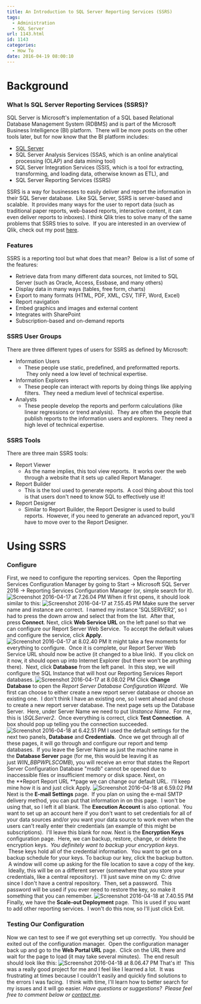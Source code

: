 ```yaml
---
title: An Introduction to SQL Server Reporting Services (SSRS)
tags:
  - Administration
  - SQL Server
url: 1143.html
id: 1143
categories:
  - How To
date: 2016-04-19 08:00:10
---
```


Background
==========

### What Is SQL Server Reporting Services (SSRS)?

SQL Server is Microsoft's implementation of a SQL based Relational Database Management System (RDBMS) and is part of the Microsoft Business Intelligence (BI) platform.  There will be more posts on the other tools later, but for now know that the BI platform includes:

*   [SQL Server](/an-introduction-to-sql-server-ssms/)
*   SQL Server Analysis Services (SSAS, which is an online analytical processing (OLAP) and data mining tool)
*   SQL Server Integration Services (SSIS, which is a tool for extracting, transforming, and loading data, otherwise known as ETL), and
*   SQL Server Reporting Services (SSRS)

SSRS is a way for businesses to easily deliver and report the information in their SQL Server database.  Like SQL Server, SSRS is server-based and scalable.  It provides many ways for the user to report data (such as traditional paper reports, web-based reports, interactive content, it can even deliver reports to inboxes). I think Qlik tries to solve many of the same problems that SSRS tries to solve.  If you are interested in an overview of Qlik, check out my post [here](/an-introduction-to-qlik-and-sqlite/).

### Features

SSRS is a reporting tool but what does that mean?  Below is a list of some of the features:

*   Retrieve data from many different data sources, not limited to SQL Server (such as Oracle, Access, Essbase, and many others)
*   Display data in many ways (tables, free form, charts)
*   Export to many formats (HTML, PDF, XML, CSV, TIFF, Word, Excel)
*   Report navigation
*   Embed graphics and images and external content
*   Integrates with SharePoint
*   Subscription-based and on-demand reports

### SSRS User Groups

There are three different types of users for SSRS as defined by Microsoft:

*   Information Users
    *   These people use static, predefined, and preformatted reports.  They only need a low level of technical expertise.
*   Information Explorers
    *   These people can interact with reports by doing things like applying filters.  They need a medium level of technical expertise.
*   Analysts
    *   These people develop the reports and perform calculations (like linear regressions or trend analysis).  They are often the people that publish reports to the information users and explorers.  They need a high level of technical expertise.

### SSRS Tools

There are three main SSRS tools:

*   Report Viewer
    *   As the name implies, this tool view reports.  It works over the web through a website that it sets up called Report Manager.
*   Report Builder
    *   This is the tool used to generate reports.  A cool thing about this tool is that users don't need to know SQL to effectively use it!
*   Report Designer
    *   Similar to Report Builder, the Report Designer is used to build reports.  However, if you need to generate an advanced report, you'll have to move over to the Report Designer.

Using SSRS
==========

### Configure

First, we need to configure the reporting services.  Open the Reporting Services Configuration Manager by going to Start -> Microsoft SQL Server 2016 -> Reporting Services Configuration Manager (or, simple search for it). ![Screenshot 2016-04-17 at 7.26.04 PM](/wp-content/uploads/2016/04/Screenshot-2016-04-17-at-7.26.04-PM.png) When it first opens, it should look similar to this: ![Screenshot 2016-04-17 at 7.55.45 PM](/wp-content/uploads/2016/04/Screenshot-2016-04-17-at-7.55.45-PM.png) Make sure the server name and instance are correct.  I named my instance 'SQLSERVER2', so I had to press the down arrow and select that from the list.  After that, press **Connect**. Next, click **Web Service URL** on the left panel so that we can configure our Report Server Web Service.  To accept the default values and configure the service, click **Apply**. ![Screenshot 2016-04-17 at 8.02.40 PM](/wp-content/uploads/2016/04/Screenshot-2016-04-17-at-8.02.40-PM.png) It might take a few moments for everything to configure.  Once it is complete, our Report Server Web Service URL should now be active (it changed to a blue link).  If you click on it now, it should open up into Internet Explorer (but there won't be anything there).  Next, click **Database** from the left panel.  In this step, we will configure the SQL Instance that will host our Reporting Services Report databases. ![Screenshot 2016-04-17 at 8.08.02 PM](/wp-content/uploads/2016/04/Screenshot-2016-04-17-at-8.08.02-PM.png) Click **Change Database** to open the _Report Server Database Configuration Wizard_.  We first can choose to either create a new report server database or choose an existing one.  I don't think I have an existing one, so I went ahead and chose to create a new report server database. The next page sets up the Database Server.  Here, under Server Name we need to put _\\Instance Name_.  For me, this is _\\SQLServer2_.  Once everything is correct, click **Test Connection**.  A box should pop up telling you the connection succeeded. ![Screenshot 2016-04-18 at 6.42.51 PM](/wp-content/uploads/2016/04/Screenshot-2016-04-18-at-6.42.51-PM.png) I used the default settings for the next two panels, **Database** and **Credentials**.  Once we get through all of these pages, it will go through and configure our report and temp databases.  If you leave the Server Name as just the machine name in the **Database Server** page (for me, this would be leaving it as just _WIN_BBPWPLSCOMB_), you will receive an error that states the Report Server Configuration Database "msdb" cannot be opened due to inaccessible files or insufficient memory or disk space. Next, on the **Report Report URL **page we can change our default URL.  I'll keep mine how it is and just click Apply. ![Screenshot 2016-04-18 at 6.59.02 PM](/wp-content/uploads/2016/04/Screenshot-2016-04-18-at-6.59.02-PM.png) Next is the **E-mail Settings** page.  If you plan on using the e-mail SMTP delivery method, you can put that information in on this page.  I won't be using that, so I left it all blank. The **Execution Account** is also optional.  You want to set up an account here if you don't want to set credentials for all of your data sources and/or you want your data source to work even when the users can't really enter their credentials (an example of this might be subscriptions).  I'll leave this blank for now. Next is the **Encryption Keys** configuration page.  Here, we can backup, restore, change, or delete the encryption keys.  _You definitely want to backup your encryption keys_.  These keys hold all of the credential information.  You want to get on a backup schedule for your keys. To backup our key, click the backup button.  A window will come up asking for the file location to save a copy of the key.  Ideally, this will be on a different server (somewhere that you store your credentials, like a central repository).  I'll just save mine on my C: drive since I don't have a central repository.  Then, set a password.  This password will be used if you ever need to restore the key, so make it something that you can remember. ![Screenshot 2016-04-18 at 7.40.55 PM](/wp-content/uploads/2016/04/Screenshot-2016-04-18-at-7.40.55-PM.png) Finally, we have the **Scale-out Deployment** page.  This is used if you want to add other reporting services.  I won't do this now, so I'll just click Exit.

### Testing Our Configuration

Now we can test to see if we got everything set up correctly.  You should be exited out of the configuration manager.  Open the configuration manager back up and go to the **Web Portal URL** page.  Click on the URL there and wait for the page to load (it may take several minutes).  The end result should look like this: ![Screenshot 2016-04-18 at 8.06.47 PM](/wp-content/uploads/2016/04/Screenshot-2016-04-18-at-8.06.47-PM.png) That's it!  This was a really good project for me and I feel like I learned a lot.  It was frustrating at times because I couldn't easily and quickly find solutions to the errors I was facing.  I think with time, I'll learn how to better search for my issues and it will go easier. _Have questions or suggestions?  Please feel free to comment below or [contact me](/contact/)._